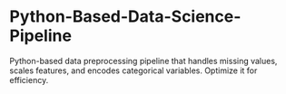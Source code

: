 # Python-Based-Data-Science-Pipeline
Python-based data preprocessing pipeline that handles missing values, scales features, and encodes categorical variables. Optimize it for efficiency.
